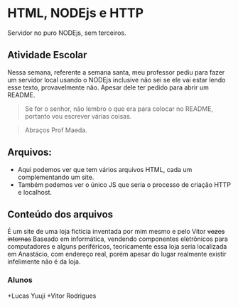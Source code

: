 # HTML, NODEjs e HTTP
Servidor no puro NODEjs, sem terceiros.

## Atividade Escolar
Nessa semana, referente a semana santa, meu professor pediu para fazer um servidor local usando o NODEjs
inclusive não sei se ele vai estar lendo esse texto, provavelmente não. Apesar dele ter pedido para abrir um README.

> Se for o senhor, não lembro o que era para colocar no README, portanto vou escrever várias coisas.

> Abraços Prof Maeda.

## Arquivos:
- Aqui podemos ver que tem vários arquivos HTML, cada um complementando um site.
- Também podemos ver o único JS que seria o processo de criação HTTP e localhost.

## Conteúdo dos arquivos
É um site de uma loja ficticia inventada por mim mesmo e pelo Vitor ~~vozes internas~~
Baseado em informática, vendendo componentes eletrônicos para computadores e alguns periféricos, teoricamente
essa loja seria localizada em Anastácio, com endereço real, porém apesar do lugar realmente existir
infelimente não é da loja. 

### Alunos
+Lucas Yuuji
+Vitor Rodrigues
